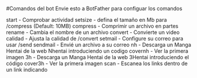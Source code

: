 #Comandos del bot
Envie esto a BotFather para configuar los comandos

start - Comprobar actividad
setsize - defina el tamaño en Mb para /compress (Default: 10MB)
compress - Comprimir un archivo en partes
rename - Cambia el nombre de un archivo
convert - Convierte un video
calidad - Ajusta la calidad de /convert
setmail - Configure su correo para usar /send
sendmail - Envié un archivo a su correo
nh - Descarga un Manga Hentai de la web Nhentai introduciendo un codigo
covernh - Ver la primera imagen
3h - Descarga un Manga Hentai de la web 3Hentai introduciendo el código
cover3h - Ver la primera imagen
scan - Escanea los links dentro de un link indicando
